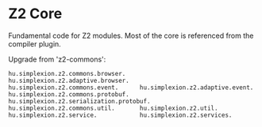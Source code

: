 # Z2 Core

Fundamental code for Z2 modules. Most of the core is referenced from the compiler plugin.

Upgrade from 'z2-commons':

```text
hu.simplexion.z2.commons.browser.    hu.simplexion.z2.adaptive.browser.
hu.simplexion.z2.commons.event.      hu.simplexion.z2.adaptive.event.
hu.simplexion.z2.commons.protobuf.   hu.simplexion.z2.serialization.protobuf.
hu.simplexion.z2.commons.util.       hu.simplexion.z2.util.
hu.simplexion.z2.service.            hu.simplexion.z2.services.
```